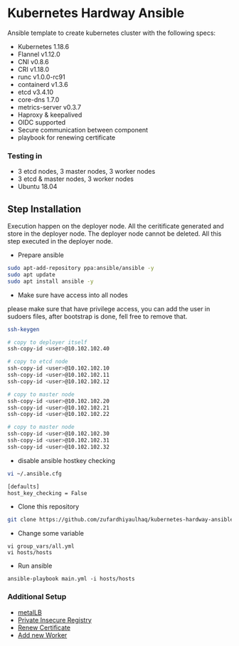 # Kubernetes Hardway Ansible
Ansible template to create kubernetes cluster with the following specs:
* Kubernetes 1.18.6
* Flannel v1.12.0
* CNI v0.8.6
* CRI v1.18.0
* runc v1.0.0-rc91
* containerd v1.3.6
* etcd v3.4.10
* core-dns 1.7.0
* metrics-server v0.3.7
* Haproxy & keepalived
* OIDC supported
* Secure communication between component
* playbook for renewing certificate

### Testing in
* 3 etcd nodes, 3 master nodes, 3 worker nodes
* 3 etcd & master nodes, 3 worker nodes
* Ubuntu 18.04

## Step Installation
Execution happen on the deployer node. All the ceritificate generated and store in the deployer node. The deployer node cannot be deleted. All this step executed in the deployer node.

* Prepare ansible
```bash
sudo apt-add-repository ppa:ansible/ansible -y
sudo apt update
sudo apt install ansible -y
```
* Make sure have access into all nodes

please make sure that <user> have privilege access, you can add the user in sudoers files, after bootstrap is done, fell free to remove that.
```bash
ssh-keygen

# copy to deployer itself
ssh-copy-id <user>@10.102.102.40

# copy to etcd node
ssh-copy-id <user>@10.102.102.10
ssh-copy-id <user>@10.102.102.11
ssh-copy-id <user>@10.102.102.12

# copy to master node
ssh-copy-id <user>@10.102.102.20
ssh-copy-id <user>@10.102.102.21
ssh-copy-id <user>@10.102.102.22

# copy to master node
ssh-copy-id <user>@10.102.102.30
ssh-copy-id <user>@10.102.102.31
ssh-copy-id <user>@10.102.102.32
```

* disable ansible hostkey checking
```bash
vi ~/.ansible.cfg

[defaults]
host_key_checking = False
```

* Clone this repository
```bash
git clone https://github.com/zufardhiyaulhaq/kubernetes-hardway-ansible.git
```

* Change some variable
```
vi group_vars/all.yml
vi hosts/hosts
```

* Run ansible
```
ansible-playbook main.yml -i hosts/hosts
```

### Additional Setup
* [metalLB](additional_setup/metallb.md)
* [Private Insecure Registry](additional_setup/insecure-registry.md)
* [Renew Certificate](additional_setup/insecure-registry.md)
* [Add new Worker](additional_setup/insecure-registry.md)
